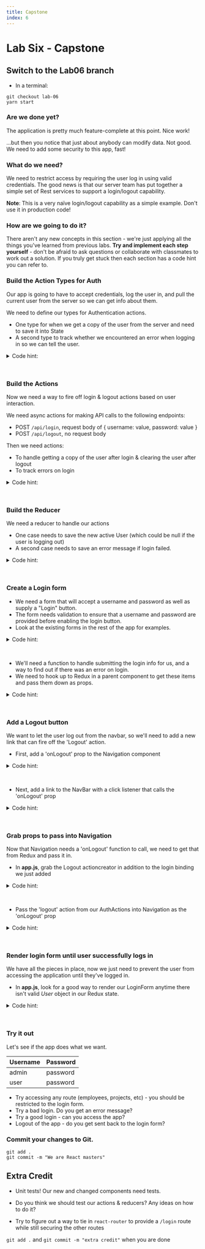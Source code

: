 ```yaml
---
title: Capstone
index: 6
---
```


# Lab Six - Capstone

## Switch to the Lab06 branch

* In a terminal:


```
git checkout lab-06
yarn start
```

### Are we done yet?

The application is pretty much feature-complete at this point. Nice work!

...but then you notice that just about anybody can modify data. Not good.
We need to add some security to this app, fast!

### What do we need?

We need to restrict access by requiring the user log in using valid credentials.
The good news is that our server team has put together a simple set of Rest services to support a login/logout capability.

**Note**: This is a very naïve login/logout capability as a simple example. Don't use it in production code!

### How are we going to do it?

There aren't any new concepts in this section - we're just applying all the things you've learned from previous labs.
**Try and implement each step yourself** - don't be afraid to ask questions or collaborate with classmates to work out a solution.
If you truly get stuck then each section has a code hint you can refer to.

### Build the Action Types for Auth

Our app is going to have to accept credentials, log the user in, and pull the current user from the server
so we can get info about them.

We need to define our types for Authentication actions.

* One type for when we get a copy of the user from the server and need to save it into State
* A second type to track whether we encountered an error when logging in so we can tell the user.


<details>
  <summary>Code hint:</summary>

```javascript:title=AuthActionTypes.js
export const SET_USER = 'SET_USER';
export const ERROR = 'ERROR';
```

</details>

&nbsp;


### Build the Actions

Now we need a way to fire off login & logout actions based on user interaction.

We need async actions for making API calls to the following endpoints:
* POST `/api/login`, request body of { username: value, password: value }
* POST `/api/logout`, no request body

Then we need actions:

* To handle getting a copy of the user after login & clearing the user after logout
* To track errors on login


<details>
  <summary>Code hint:</summary>

```javascript:title=AuthActionCreator.js
export function setUser(user) {
  return {
    type: AuthActionTypes.SET_USER,
    user: user
  };
}

export function error(error) {
  return {
    type: AuthActionTypes.ERROR,
    error: error
  }
}

export const login = (credentials) => {
  return dispatch => {
    return Axios.post('/api/login', credentials)
      .then(response => {
        dispatch(setUser(response.data));
        console.log('Login successful');
        return true;
      })
      .catch(err => {
        console.log('There was an error logging in.');
        dispatch(error('Failed to login'));
      });
  };
};

export const logout = () => {
  return dispatch => {
    return Axios.post('/api/logout')
      .then(response => {
        dispatch(setUser(null));
        console.log('Logout successful');
        return true;
      })
      .catch(err => {
        console.log('There was an error logging out.');
      });
  };
};
```

</details>

&nbsp;


### Build the Reducer

We need a reducer to handle our actions

* One case needs to save the new active User (which could be null if the user is logging out)
* A second case needs to save an error message if login failed.

<details>
  <summary>Code hint:</summary>

```javascript:title=auth-reducer.js
switch (action.type) {
    case AuthActionTypes.SET_USER:
      return { ...state, user: action.user };
    case AuthActionTypes.ERROR:
      return { ...state, error: action.error };
    default:
      return state;
}
```

</details>

&nbsp;


### Create a Login form

* We need a form that will accept a username and password as well as supply a "Login" button.
* The form needs validation to ensure that a username and password are provided before enabling the login button.
* Look at the existing forms in the rest of the app for examples.

<details>
  <summary>Code hint:</summary>

```jsx:title=Login.js
class LoginForm extends React.Component {

  validate = (values) => {
    const errors = {};

    if (!values.username) {
      errors.username = 'Required';
    }
    if (!values.password) {
      errors.password = 'Required';
    }

    return errors;
  };

  login = (values) => {
    this.props.onLogin({
      username: values.username,
      password: values.password
    });
  };

  render() {
    const { loginError } = this.props;

    return (
      <div>
        <Formik
          validate={this.validate}
          onSubmit={this.login}
          initialValues={{
            username: '',
            password: ''
          }}>
          {({ isValid, errors, handleSubmit, handleReset }) => (
            <Form>
              <FieldWrapper type="text" name="username" label="Username" invalid={errors.username}/>
              <FieldWrapper type="password" name="password" label="Password" invalid={errors.email}/>

              <FormControls
                action="Login"
                allowSubmit={isValid}
                onSubmit={handleSubmit}
                onReset={handleReset}
              />
            </Form>
          )}
        </Formik>
        {loginError && (
          <p style={{ color: 'red' }}>{loginError}</p>
        )}
      </div>
    );
  }
}

LoginForm.propTypes = {
  onLogin: PropTypes.func.isRequired,
  loginError: PropTypes.string
};
```

</details>

&nbsp;


* We'll need a function to handle submitting the login info for us, and a way to find out if there was an error on login.
* We need to hook up to Redux in a parent component to get these items and pass them down as props.

<details>
  <summary>Code hint:</summary>

```jsx:title=App.js
const mapStateToProps = state => ({
  user: state.auth.user,
  loginError: state.auth.error
});

const mapDispatchToProps = {
  login: AuthActions.login
};

export default connect(mapStateToProps, mapDispatchToProps)(App);
```

</details>

&nbsp;


### Add a Logout button

We want to let the user log out from the navbar, so we'll need to add a new link that can fire off the 'Logout' action.

* First, add a 'onLogout' prop to the Navigation component

<details>
  <summary>Code hint:</summary>

```jsx:title=Navigation.js
NavBar.propTypes = {
  onLogout: PropTypes.func.isRequired
};
```

</details>

&nbsp;


* Next, add a link to the NavBar with a click listener that calls the 'onLogout' prop

<details>
  <summary>Code hint:</summary>

```jsx:title=Navigation.js
<Nav pullRight>
 <NavItem>
   <Button onClick={this.logout}>Logout</Button>
 </NavItem>
</Nav>
```

</details>

&nbsp;


### Grab props to pass into Navigation

Now that Navigation needs a 'onLogout' function to call, we need to get that from Redux and pass it in.

* In **app.js**, grab the Logout actioncreator in addition to the login binding we just added

<details>
  <summary>Code hint:</summary>

```jsx:title=Navigation.js
const mapStateToProps = state => ({
  user: state.auth.user,
  loginError: state.auth.error
});

const mapDispatchToProps = {
  login: AuthActions.login,
  logout: AuthActions.logout
};

export default connect(mapStateToProps, mapDispatchToProps)(App);
```

</details>

&nbsp;


* Pass the 'logout' action from our AuthActions into Navigation as the 'onLogout' prop

<details>
  <summary>Code hint:</summary>

```jsx:title=App.js
<Navigation onLogout={this.props.logout}/>
```

</details>

&nbsp;


### Render login form until user successfully logs in

We have all the pieces in place, now we just need to prevent the user from accessing the application until they've logged in.

* In **app.js**, look for a good way to render our LoginForm anytime there isn't valid _User_ object in our Redux state.

<details>
  <summary>Code hint:</summary>

```jsx:title=App.js
{!user ? (
  <LoginForm onLogin={this.props.login} loginError={this.props.loginError} />
) : (
  <Switch>
    ...
```

</details>

&nbsp;

### Try it out

Let's see if the app does what we want.

| Username | Password |
| -------- | -------- |
| admin    | password |
| user     | password |

* Try accessing any route (employees, projects, etc) - you should be restricted to the login form.
* Try a bad login. Do you get an error message?
* Try a good login - can you access the app?
* Logout of the app - do you get sent back to the login form?

### Commit your changes to Git.

```
git add .
git commit -m "We are React masters"
```

## Extra Credit

* Unit tests! Our new and changed components need tests.

* Do you think we should test our actions & reducers? Any ideas on how to do it?

* Try to figure out a way to tie in `react-router` to provide a `/login` route while still securing the other routes

`git add .` and `git commit -m "extra credit"` when you are done